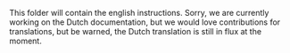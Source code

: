 This folder will contain the english instructions. Sorry, we are currently working on the Dutch documentation, but we would love contributions for translations, but be warned, the Dutch translation is still in flux at the moment.